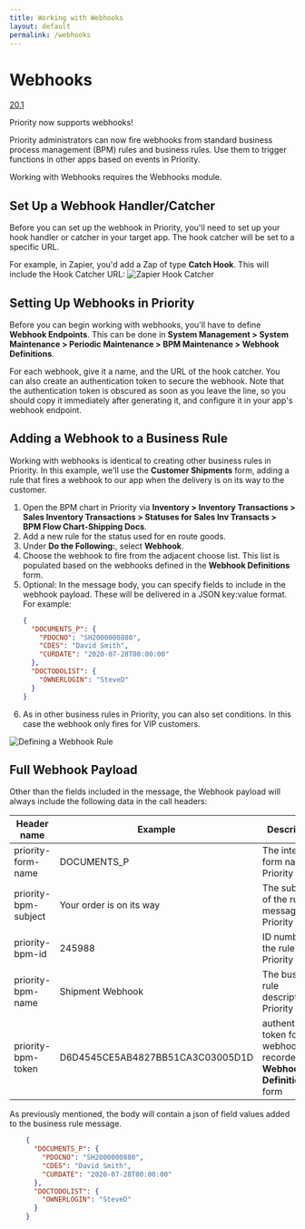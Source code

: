 ```yaml
---
title: Working with Webhooks
layout: default
permalink: /webhooks
---
```


<style type="text/css">
    
    ul {
        list-style-type: disc;
    }

    #main_content_wrap {
        font-size: 120%;
        width: 60%;
    }

</style>

# Webhooks

[20.1]()

Priority now supports webhooks!

Priority administrators can now fire webhooks from standard business process management (BPM) rules and business rules. Use them to trigger functions in other apps based on events in Priority.

Working with Webhooks requires the Webhooks module.

## Set Up a Webhook Handler/Catcher

Before you can set up the webhook in Priority, you'll need to set up your hook handler or catcher in your target app. The hook catcher will be set to a specific URL.

For example, in Zapier, you'd add a Zap of type **Catch Hook**. This will include the Hook Catcher URL:
![Zapier Hook Catcher](https://cdn.priority-software.com/docs/images/zapier_hook.png)


## Setting Up Webhooks in Priority

Before you can begin working with webhooks, you'll have to define **Webhook Endpoints**. This can be done in **System Management > System Maintenance > Periodic Maintenance > BPM Maintenance > Webhook Definitions**.

For each webhook, give it a name, and the URL of the hook catcher. You can also create an authentication token to secure the webhook. Note that the authentication token is obscured as soon as you leave the line, so you should copy it immediately after generating it, and configure it in your app's webhook endpoint.

## Adding a Webhook to a Business Rule

Working with webhooks is identical to creating other business rules in Priority. In this example, we'll use the **Customer Shipments** form, adding a rule that fires a webhook to our app when the delivery is on its way to the customer.

1.  Open the BPM chart in Priority via **Inventory > Inventory Transactions > Sales Inventory Transactions > Statuses for Sales Inv Transacts > BPM Flow Chart-Shipping Docs**.
2.  Add a new rule for the status used for en route goods.
3.  Under **Do the Following:**, select **Webhook**.
4.  Choose the webhook to fire from the adjacent choose list. This list is populated based on the webhooks defined in the **Webhook Definitions** form.
5.  Optional: In the message body, you can specify fields to include in the webhook payload. These will be delivered in a JSON key:value format. For example:
    ```json
    {
      "DOCUMENTS_P": {
        "PDOCNO": "SH2000000880",
        "CDES": "David Smith",
        "CURDATE": "2020-07-28T00:00:00"
      },
      "DOCTODOLIST": {
        "OWNERLOGIN": "SteveD"
      }
    }
    ```
6. As in other business rules in Priority, you can also set conditions. In this case the webhook only fires for VIP customers.


![Defining a Webhook Rule](https://cdn.priority-software.com/docs/images/webhook_bpm_definition.png)

## Full Webhook Payload

Other than the fields included in the message, the Webhook payload will always include the following data in the call headers:

| Header name | Example | Description |
|----|---|---|
|priority-form-name| DOCUMENTS_P | The internal form name in Priority |
|priority-bpm-subject | Your order is on its way | The subject of the rule message in Priority |
|priority-bpm-id | 245988 | ID number of the rule in Priority |
|priority-bpm-name | Shipment Webhook | The business rule description in Priority|
|priority-bpm-token| D6D4545CE5AB4827BB51CA3C03005D1D | authentication token for this webhook as recorded in **Webhook Definitions** form |

As previously mentioned, the body will contain a json of field values added to the business rule message.

```json
    {
      "DOCUMENTS_P": {
        "PDOCNO": "SH2000000880",
        "CDES": "David Smith",
        "CURDATE": "2020-07-28T00:00:00"
      },
      "DOCTODOLIST": {
        "OWNERLOGIN": "SteveD"
      }
    }
```